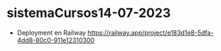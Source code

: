 # sistemaCursos14-07-2023
- Deployment en Railway https://railway.app/project/e183d1e8-5dfa-4dd8-80c0-911e12310300
